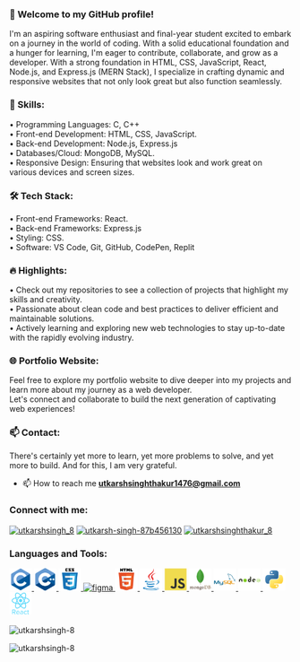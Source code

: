### 👋 Welcome to my GitHub profile!

I'm an aspiring software enthusiast and final-year student excited to embark on a journey in the world of coding. With a solid educational foundation and a hunger for learning, I'm eager to contribute, collaborate, and grow as a developer. With a strong foundation in HTML, CSS, JavaScript, React, Node.js, and Express.js (MERN Stack), I specialize in crafting dynamic and responsive websites that not only look great but also function seamlessly.

### 🚀 Skills:

• Programming Languages: C, C++  <br>
• Front-end Development: HTML, CSS, JavaScript.  <br>
• Back-end Development: Node.js, Express.js  <br>
• Databases/Cloud: MongoDB, MySQL. <br>
• Responsive Design: Ensuring that websites look and work great on various devices and screen sizes. <br>

### 🛠️ Tech Stack:

• Front-end Frameworks: React. <br>
• Back-end Frameworks: Express.js <br>
• Styling: CSS. <br> 
• Software: VS Code, Git, GitHub, CodePen, Replit <br> 

### 🔥 Highlights:

• Check out my repositories to see a collection of projects that highlight my skills and creativity. <br>
• Passionate about clean code and best practices to deliver efficient and maintainable solutions.  <br>
• Actively learning and exploring new web technologies to stay up-to-date with the rapidly evolving industry. <br>

### 🌐 Portfolio Website:
Feel free to explore my portfolio website to dive deeper into my projects and learn more about my journey as a web developer. <br>
Let's connect and collaborate to build the next generation of captivating web experiences!

### 📫 Contact:
There's certainly yet more to learn, yet more problems to solve, and yet more to build. And for this, I am very grateful.
- 📫 How to reach me **utkarshsinghthakur1476@gmail.com**

<h3 align="left">Connect with me:</h3>
<p align="left">
<a href="https://twitter.com/utkarshsingh_8" target="blank"><img align="center" src="https://raw.githubusercontent.com/rahuldkjain/github-profile-readme-generator/master/src/images/icons/Social/twitter.svg" alt="utkarshsingh_8" height="30" width="40" /></a>
<a href="https://linkedin.com/in/utkarsh-singh--" target="blank"><img align="center" src="https://raw.githubusercontent.com/rahuldkjain/github-profile-readme-generator/master/src/images/icons/Social/linked-in-alt.svg" alt="utkarsh-singh-87b456130" height="30" width="40" /></a>
<a href="https://instagram.com/utkarsh_thakur_8" target="blank"><img align="center" src="https://raw.githubusercontent.com/rahuldkjain/github-profile-readme-generator/master/src/images/icons/Social/instagram.svg" alt="utkarshsinghthakur_8" height="30" width="40" /></a>
</p>

<h3 align="left">Languages and Tools:</h3>
 <a href="https://www.cprogramming.com/" target="_blank" rel="noreferrer"> <img src="https://raw.githubusercontent.com/devicons/devicon/master/icons/c/c-original.svg" alt="c" width="40" height="40"/> </a> <a href="https://www.w3schools.com/cpp/" target="_blank" rel="noreferrer"> <img src="https://raw.githubusercontent.com/devicons/devicon/master/icons/cplusplus/cplusplus-original.svg" alt="cplusplus" width="40" height="40"/> </a> <a href="https://www.w3schools.com/css/" target="_blank" rel="noreferrer"> <img src="https://raw.githubusercontent.com/devicons/devicon/master/icons/css3/css3-original-wordmark.svg" alt="css3" width="40" height="40"/> </a>  <a href="https://www.figma.com/" target="_blank" rel="noreferrer"> <img src="https://www.vectorlogo.zone/logos/figma/figma-icon.svg" alt="figma" width="40" height="40"/> </a> <a href="https://www.w3.org/html/" target="_blank" rel="noreferrer"> <img src="https://raw.githubusercontent.com/devicons/devicon/master/icons/html5/html5-original-wordmark.svg" alt="html5" width="40" height="40"/> </a> <a href="https://www.java.com" target="_blank" rel="noreferrer"> <img src="https://raw.githubusercontent.com/devicons/devicon/master/icons/java/java-original.svg" alt="java" width="40" height="40"/> </a> <a href="https://developer.mozilla.org/en-US/docs/Web/JavaScript" target="_blank" rel="noreferrer"> <img src="https://raw.githubusercontent.com/devicons/devicon/master/icons/javascript/javascript-original.svg" alt="javascript" width="40" height="40"/> </a> <a href="https://www.mongodb.com/" target="_blank" rel="noreferrer"> <img src="https://raw.githubusercontent.com/devicons/devicon/master/icons/mongodb/mongodb-original-wordmark.svg" alt="mongodb" width="40" height="40"/> </a> <a href="https://www.mysql.com/" target="_blank" rel="noreferrer"> <img src="https://raw.githubusercontent.com/devicons/devicon/master/icons/mysql/mysql-original-wordmark.svg" alt="mysql" width="40" height="40"/> </a> <a href="https://nodejs.org" target="_blank" rel="noreferrer"> <img src="https://raw.githubusercontent.com/devicons/devicon/master/icons/nodejs/nodejs-original-wordmark.svg" alt="nodejs" width="40" height="40"/> </a> <a href="https://www.python.org" target="_blank" rel="noreferrer"> <img src="https://raw.githubusercontent.com/devicons/devicon/master/icons/python/python-original.svg" alt="python" width="40" height="40"/> </a> <a href="https://reactjs.org/" target="_blank" rel="noreferrer"> <img src="https://raw.githubusercontent.com/devicons/devicon/master/icons/react/react-original-wordmark.svg" alt="react" width="40" height="40"/> </a> 

<p><img align="center" src="https://github-readme-stats.vercel.app/api/top-langs?username=utkarshsingh-8&show_icons=true&locale=en&layout=compact" alt="utkarshsingh-8" /></p>

<p><img align="center" src="https://github-readme-streak-stats.herokuapp.com/?user=utkarshsingh-8&" alt="utkarshsingh-8" /></p>
